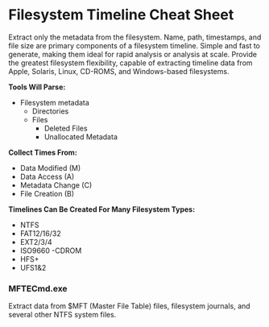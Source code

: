 # Filesystem Timeline Cheat Sheet

Extract only the metadata from the filesystem. Name, path, timestamps, and file size are primary components of a filesystem timeline. Simple and fast to generate, making them ideal for rapid analysis or analysis at scale. Provide the greatest filesystem flexibility, capable of extracting timeline data from Apple, Solaris, Linux, CD-ROMS, and Windows-based filesystems.

**Tools Will Parse:**
- Filesystem metadata
  - Directories
  - Files
    - Deleted Files
    - Unallocated Metadata

**Collect Times From:**
- Data Modified (M)
- Data Access (A)
- Metadata Change (C)
- File Creation (B)

**Timelines Can Be Created For Many Filesystem Types:**
- NTFS
- FAT12/16/32
- EXT2/3/4
- ISO9660 -CDROM
- HFS+
- UFS1&2

### MFTECmd.exe

Extract data from $MFT (Master File Table) files, filesystem journals, and several other NTFS system files.
